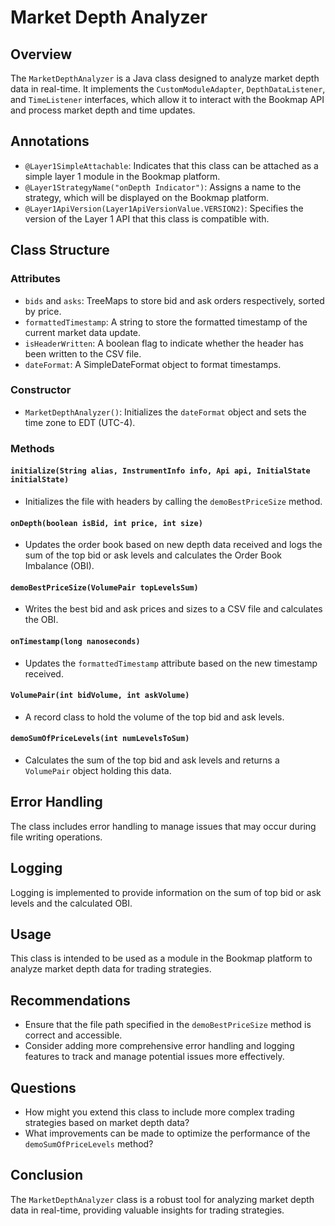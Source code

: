 # Market Depth Analyzer

## Overview
The `MarketDepthAnalyzer` is a Java class designed to analyze market depth data in real-time. It implements the `CustomModuleAdapter`, `DepthDataListener`, and `TimeListener` interfaces, which allow it to interact with the Bookmap API and process market depth and time updates.

## Annotations
- `@Layer1SimpleAttachable`: Indicates that this class can be attached as a simple layer 1 module in the Bookmap platform.
- `@Layer1StrategyName("onDepth Indicator")`: Assigns a name to the strategy, which will be displayed on the Bookmap platform.
- `@Layer1ApiVersion(Layer1ApiVersionValue.VERSION2)`: Specifies the version of the Layer 1 API that this class is compatible with.

## Class Structure

### Attributes
- `bids` and `asks`: TreeMaps to store bid and ask orders respectively, sorted by price.
- `formattedTimestamp`: A string to store the formatted timestamp of the current market data update.
- `isHeaderWritten`: A boolean flag to indicate whether the header has been written to the CSV file.
- `dateFormat`: A SimpleDateFormat object to format timestamps.

### Constructor
- `MarketDepthAnalyzer()`: Initializes the `dateFormat` object and sets the time zone to EDT (UTC-4).

### Methods

#### `initialize(String alias, InstrumentInfo info, Api api, InitialState initialState)`
- Initializes the file with headers by calling the `demoBestPriceSize` method.

#### `onDepth(boolean isBid, int price, int size)`
- Updates the order book based on new depth data received and logs the sum of the top bid or ask levels and calculates the Order Book Imbalance (OBI).

#### `demoBestPriceSize(VolumePair topLevelsSum)`
- Writes the best bid and ask prices and sizes to a CSV file and calculates the OBI.

#### `onTimestamp(long nanoseconds)`
- Updates the `formattedTimestamp` attribute based on the new timestamp received.

#### `VolumePair(int bidVolume, int askVolume)`
- A record class to hold the volume of the top bid and ask levels.

#### `demoSumOfPriceLevels(int numLevelsToSum)`
- Calculates the sum of the top bid and ask levels and returns a `VolumePair` object holding this data.

## Error Handling
The class includes error handling to manage issues that may occur during file writing operations.

## Logging
Logging is implemented to provide information on the sum of top bid or ask levels and the calculated OBI.

## Usage
This class is intended to be used as a module in the Bookmap platform to analyze market depth data for trading strategies.

## Recommendations
- Ensure that the file path specified in the `demoBestPriceSize` method is correct and accessible.
- Consider adding more comprehensive error handling and logging features to track and manage potential issues more effectively.

## Questions
- How might you extend this class to include more complex trading strategies based on market depth data?
- What improvements can be made to optimize the performance of the `demoSumOfPriceLevels` method?

## Conclusion
The `MarketDepthAnalyzer` class is a robust tool for analyzing market depth data in real-time, providing valuable insights for trading strategies.

